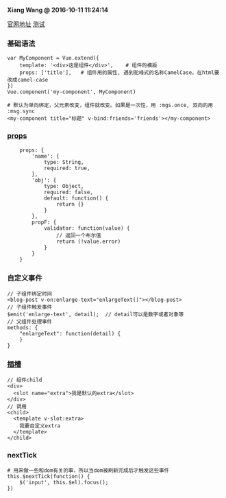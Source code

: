 **Xiang Wang @ 2016-10-11 11:24:14**

[官网地址][official-site]
[测试](./component组件.html)


### 基础语法
```
var MyComponent = Vue.extend({
    template: '<div>这是组件</div>',    # 组件的模版
    props: ['title'],   # 组件用的属性, 遇到驼峰式的名称CamelCase，在html要改成camel-case
})
Vue.component('my-component', MyComponent)

# 默认为单向绑定，父元素改变，组件就改变。如果是一次性，用 :mgs.once, 双向的用 :msg.sync
<my-component title="标题" v-bind:friends='friends'></my-component>
```

### [props](https://cn.vuejs.org/v2/guide/components-props.html#Prop-%E9%AA%8C%E8%AF%81)
```
    props: {
        'name': {
            type: String,
            required: true,
        },
        'obj': {
            type: Object,
            required: false,
            default: function() {
                return {}
            }
        },
        propF: {
            validator: function(value) {
                // 返回一个布尔值
                return (!value.error)
            }
        }
    }
```

### 自定义事件
```
// 子组件绑定时间
<blog-post v-on:enlarge-text="enlargeText()"></blog-post>
// 子组件触发事件
$emit('enlarge-text', detail);  // detail可以是数字或者对象等
// 父组件处理事件
methods: {
    "enlargeText": function(detail) {
    }
}
```

### [插槽](https://cn.vuejs.org/v2/guide/components-slots.html)
```
// 组件child
<div>
  <slot name="extra">我是默认的extra</slot>
</div>
// 调用
<child>
  <template v-slot:extra>
    我要自定义extra
  </template>
</child>
```

### nextTick
```
# 用来做一些和dom有关的事，所以当dom被刷新完成后才触发这些事件
this.$nextTick(function() {
    $('input', this.$el).focus();
})
```


[official-site]: https://cn.vuejs.org/guide/essentials/component-basics.html
